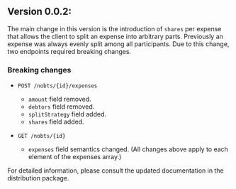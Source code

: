 ## Version 0.0.2:

The main change in this version is the introduction of `shares` per expense that allows the client to split an expense into arbitrary parts. Previously an expense was always evenly split among all participants. Due to this change, two endpoints required breaking changes.

### Breaking changes

- `POST /nobts/{id}/expenses`
    - `amount` field removed.
    - `debtors` field removed.
    - `splitStrategy` field added.
    - `shares` field added.
    
- `GET /nobts/{id}`  
    - `expenses` field semantics changed. (All changes above apply to each element of the expenses array.)
    
For detailed information, please consult the updated documentation in the distribution package.